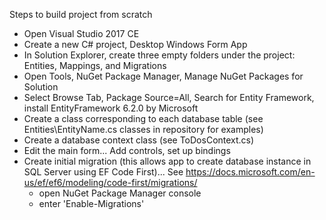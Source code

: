 Steps to build project from scratch
- Open Visual Studio 2017 CE
- Create a new C# project, Desktop Windows Form App
- In Solution Explorer, create three empty folders under the project: Entities, Mappings, and Migrations
- Open Tools, NuGet Package Manager, Manage NuGet Packages for Solution
- Select Browse Tab, Package Source=All, Search for Entity Framework, install EntityFramework 6.2.0 by Microsoft
- Create a class corresponding to each database table (see Entities\EntityName.cs classes in repository for examples)
- Create a database context class (see ToDosContext.cs)
- Edit the main form... Add controls, set up bindings
- Create initial migration (this allows app to create database instance in SQL Server using EF Code First)... See https://docs.microsoft.com/en-us/ef/ef6/modeling/code-first/migrations/
  - open NuGet Package Manager console
  - enter 'Enable-Migrations'
